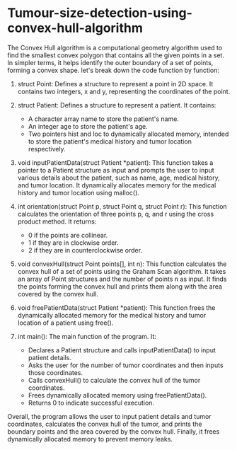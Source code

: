 # Tumour-size-detection-using-convex-hull-algorithm
The Convex Hull algorithm is a computational geometry algorithm used to find the smallest convex polygon that contains all the given points in a set. In simpler terms, it helps identify the outer boundary of a set of points, forming a convex shape.
let's break down the code function by function:

1. struct Point: Defines a structure to represent a point in 2D space. It contains two integers, x and y, representing the coordinates of the point.

2. struct Patient: Defines a structure to represent a patient. It contains:
   - A character array name to store the patient's name.
   - An integer age to store the patient's age.
   - Two pointers hist and loc to dynamically allocated memory, intended to store the patient's medical history and tumor location respectively.

3. void inputPatientData(struct Patient *patient): This function takes a pointer to a Patient structure as input and prompts the user to input various details about the patient, such as name, age, medical history, and tumor location. It dynamically allocates memory for the medical history and tumor location using malloc().

4. int orientation(struct Point p, struct Point q, struct Point r): This function calculates the orientation of three points p, q, and r using the cross product method. It returns:
   - 0 if the points are collinear.
   - 1 if they are in clockwise order.
   - 2 if they are in counterclockwise order.

5. void convexHull(struct Point points[], int n): This function calculates the convex hull of a set of points using the Graham Scan algorithm. It takes an array of Point structures and the number of points n as input. It finds the points forming the convex hull and prints them along with the area covered by the convex hull.

6. void freePatientData(struct Patient *patient): This function frees the dynamically allocated memory for the medical history and tumor location of a patient using free().

7. int main(): The main function of the program. It:
   - Declares a Patient structure and calls inputPatientData() to input patient details.
   - Asks the user for the number of tumor coordinates and then inputs those coordinates.
   - Calls convexHull() to calculate the convex hull of the tumor coordinates.
   - Frees dynamically allocated memory using freePatientData().
   - Returns 0 to indicate successful execution.

Overall, the program allows the user to input patient details and tumor coordinates, calculates the convex hull of the tumor, and prints the boundary points and the area covered by the convex hull. Finally, it frees dynamically allocated memory to prevent memory leaks.
